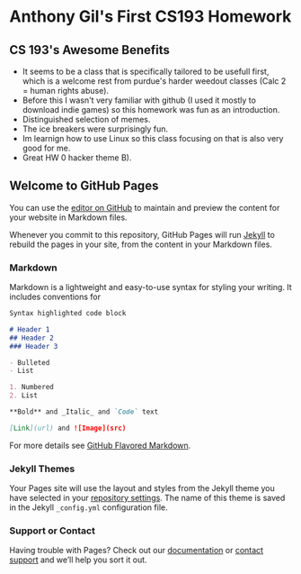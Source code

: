 # Anthony Gil's First CS193 Homework

## CS 193's Awesome Benefits
- It seems to be a class that is specifically tailored to be usefull first, which is a welcome rest from purdue's harder weedout classes (Calc 2 = human rights abuse).
- Before this I wasn't very familiar with github (I used it mostly to download indie games) so this homework was fun as an introduction.
- Distinguished selection of memes. 
- The ice breakers were surprisingly fun.
- Im learnign how to use Linux so this class focusing on that is also very good for me.
- Great HW 0 hacker theme B).

## Welcome to GitHub Pages

You can use the [editor on GitHub](https://github.com/kalutes/CS193_Fall18_Lab1/edit/master/index.md) to maintain and preview the content for your website in Markdown files.

Whenever you commit to this repository, GitHub Pages will run [Jekyll](https://jekyllrb.com/) to rebuild the pages in your site, from the content in your Markdown files.

### Markdown

Markdown is a lightweight and easy-to-use syntax for styling your writing. It includes conventions for

```markdown
Syntax highlighted code block

# Header 1
## Header 2
### Header 3

- Bulleted
- List

1. Numbered
2. List

**Bold** and _Italic_ and `Code` text

[Link](url) and ![Image](src)
```

For more details see [GitHub Flavored Markdown](https://guides.github.com/features/mastering-markdown/).

### Jekyll Themes

Your Pages site will use the layout and styles from the Jekyll theme you have selected in your [repository settings](https://github.com/kalutes/CS193_Fall18_Lab1/settings). The name of this theme is saved in the Jekyll `_config.yml` configuration file.

### Support or Contact

Having trouble with Pages? Check out our [documentation](https://help.github.com/categories/github-pages-basics/) or [contact support](https://github.com/contact) and we’ll help you sort it out.
